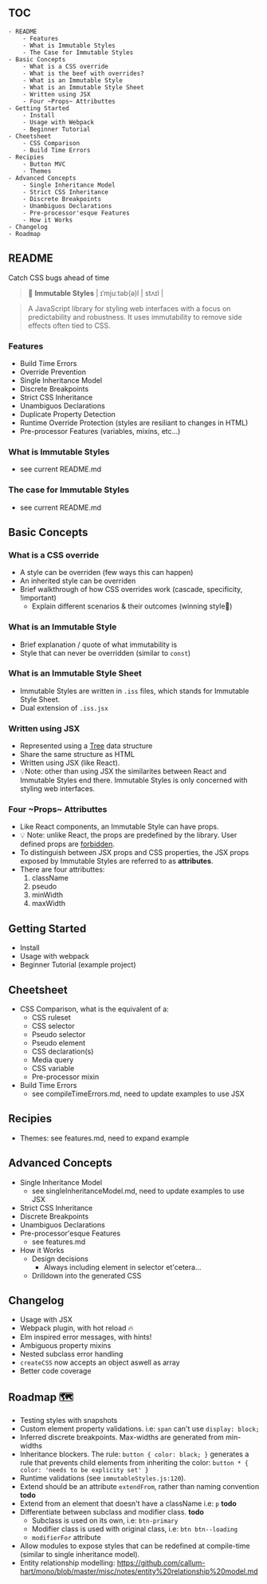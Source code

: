 ## TOC

```
- README
	- Features
	- What is Immutable Styles
	- The Case for Immutable Styles
- Basic Concepts
	- What is a CSS override
	- What is the beef with overrides?
	- What is an Immutable Style
	- What is an Immutable Style Sheet
	- Written using JSX
	- Four ~Props~ Attributtes
- Getting Started
	- Install
	- Usage with Webpack
	- Beginner Tutorial
- Cheetsheet
	- CSS Comparison
	- Build Time Errors
- Recipies
	- Button MVC
	- Themes 
- Advanced Concepts
	- Single Inheritance Model
	- Strict CSS Inheritance
	- Discrete Breakpoints
	- Unambiguos Declarations
	- Pre-processor'esque Features
	- How it Works
- Changelog
- Roadmap
```


## README

Catch CSS bugs ahead of time

> 📖 **Immutable Styles** | ɪˈmjuːtəb(ə)l | stʌɪl |

> A JavaScript library for styling web interfaces with a focus on predictability and robustness. It uses immutability to remove side effects often tied to CSS.

### Features

- Build Time Errors
- Override Prevention
- Single Inheritance Model
- Discrete Breakpoints
- Strict CSS Inheritance
- Unambiguos Declarations
- Duplicate Property Detection
- Runtime Override Protection (styles are resiliant to changes in HTML)
- Pre-processor Features (variables, mixins, etc...)

### What is Immutable Styles
- see current README.md

### The case for Immutable Styles
- see current README.md

## Basic Concepts

### What is a CSS override
- A style can be overriden (few ways this can happen)
- An inherited style can be overriden
- Brief walkthrough of how CSS overrides work (cascade, specificity, !important)
	- Explain different scenarios & their outcomes (winning style🏅)

### What is an Immutable Style
- Brief explanation / quote of what immutability is
- Style that can never be overridden (similar to `const`)

### What is an Immutable Style Sheet
- Immutable Styles are written in `.iss` files, which stands for Immutable Style Sheet.
- Dual extension of `.iss.jsx`

### Written using JSX
- Represented using a [Tree]() data structure
- Share the same structure as HTML
- Written using JSX (like React). 
- 💡Note: other than using JSX the similarites between React and Immutable Styles end there. Immutable Styles is only concerned with styling web interfaces.

### Four ~Props~ Attributtes
- Like React components, an Immutable Style can have props. 
- 💡 Note: unlike React, the props are predefined by the library. User defined props are  [forbidden]().
- To distinguish between JSX props and CSS properties, the JSX props exposed by Immutable Styles are referred to as **attributes**.
- There are four attributtes:
	1. className
	2. pseudo
	3. minWidth
	4. maxWidth

## Getting Started

- Install
- Usage with webpack
- Beginner Tutorial (example project)

## Cheetsheet

- CSS Comparison, what is the equivalent of a:
	- CSS ruleset
	- CSS selector
	- Pseudo selector
	- Pseudo element
	- CSS declaration(s)
	- Media query
	- CSS variable
	- Pre-processor mixin
- Build Time Errors 
	- see compileTimeErrors.md, need to update examples to use JSX

## Recipies

- Themes: see features.md, need to expand example

## Advanced Concepts

- Single Inheritance Model
	- see singleInheritanceModel.md, need to update examples to use JSX
- Strict CSS Inheritance
- Discrete Breakpoints
- Unambiguos Declarations
- Pre-processor'esque Features
	- see features.md
- How it Works
	- Design decisions
		- Always including element in selector et'cetera...
	- Drilldown into the generated CSS

## Changelog

- Usage with JSX
- Webpack plugin, with hot reload 🔥
- Elm inspired error messages, with hints!
- Ambiguous property mixins
- Nested subclass error handling
- `createCSS` now accepts an object aswell as array
- Better code coverage

## Roadmap 🗺

- Testing styles with snapshots
- Custom element property validations. i.e: `span` can't use `display: block;`
- Inferred discrete breakpoints. Max-widths are generated from min-widths
- Inheritance blockers. The rule: `button { color: black; }` generates a rule that prevents child elements from inheriting the color: `button * { color: 'needs to be explicity set' }`
- Runtime validations (see `immutableStyles.js:120`).
- Extend should be an attribute `extendFrom`, rather than naming convention **todo**
- Extend from an element that doesn't have a className i.e: `p` **todo**
- Differentiate between subclass and modifier class. **todo**
	- Subclass is used on its own, i.e: `btn-primary`
	- Modifier class is used with original class, i.e: `btn btn--loading`
	- `modifierFor` attribute
- Allow modules to expose styles that can be redefined at compile-time (similar to single inheritance model).
- Entity relationship modelling: https://github.com/callum-hart/mono/blob/master/misc/notes/entity%20relationship%20model.md
